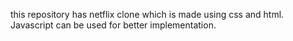 this repository has netflix clone which is made using css and html.
Javascript can be used for better implementation.

